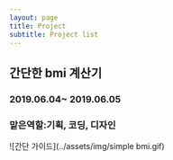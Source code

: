 ```yaml
---
layout: page
title: Project
subtitle: Project list
---
```



## 간단한 bmi 계산기
### 2019.06.04~ 2019.06.05
### 맡은역할:기획, 코딩, 디자인
![간단 가이드](../assets/img/simple bmi.gif)

<br>
